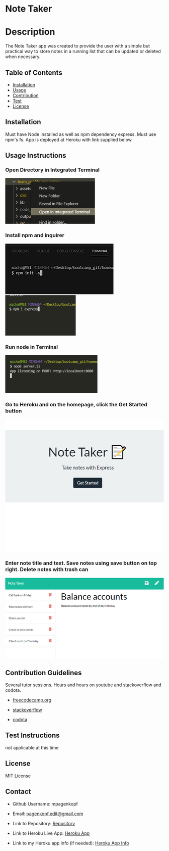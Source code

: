 # Note Taker   

# Description

The Note Taker app was created to provide the user with a simple but practical way to store notes in a running list that can be updated or deleted when necessary. 

## Table of Contents

* [Installation](#Install)
* [Usage](#Usage-Instructions)
* [Contribution](#Contribution-Guidelines)
* [Test](#Test-Instructions)
* [License](#License)

## Installation

Must have Node installed as well as npm dependency express. Must use npm's fs. App is deployed at Heroku with link supplied below.

## Usage Instructions

### Open Directory in Integrated Terminal

![Open Terminal](/assets/images/terminal.png)

### Install npm and inquirer

![Install npm](/assets/images/init.png) ![Install express](/assets/images/express.png)

### Run node in Terminal

![Run Node](/assets/images/server.png)

### Go to Heroku and on the homepage, click the Get Started button

![Get Started](/assets/images/notetaker.png)

### Enter note title and text. Save notes using save button on top right. Delete notes with trash can

![Install npm](/assets/images/savednotes.png)


## Contribution Guidelines

Several tutor sessions. Hours and hours on youtube and stackoverflow and codota.

* [freecodecamp.org](https://www.youtube.com/watch?v=Oe421EPjeBE)

* [stackoverflow](https://stackoverflow.com/questions/50023291/add-id-to-array-of-objects)

* [codota](https://www.codota.com/code/javascript/functions/express/Express/delete)

## Test Instructions

not applicable at this time

## License

MIT License

## Contact

* Github Username: mpagenkopf

* Email: pagenkopf.edit@gmail.com

* Link to Repository: [Repository](https://github.com/mjpagenkopf/note-taker)

* Link to Heroku Live App: [Heroku App](https://pagenkopf-note-taker.herokuapp.com/)

* Link to my Heroku app info (if needed): [Heroku App Info](https://dashboard.heroku.com/apps/pagenkopf-note-taker)

